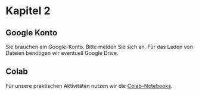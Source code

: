 # Kapitel 2



## Google Konto

Sie brauchen ein Google-Konto. Bitte melden Sie sich an. Für das Laden von Dateien benötigen wir eventuell Google Drive.



## Colab

Für unsere praktischen Aktivitäten nutzen wir die [Colab-Notebooks](https://colab.research.google.com/). 





